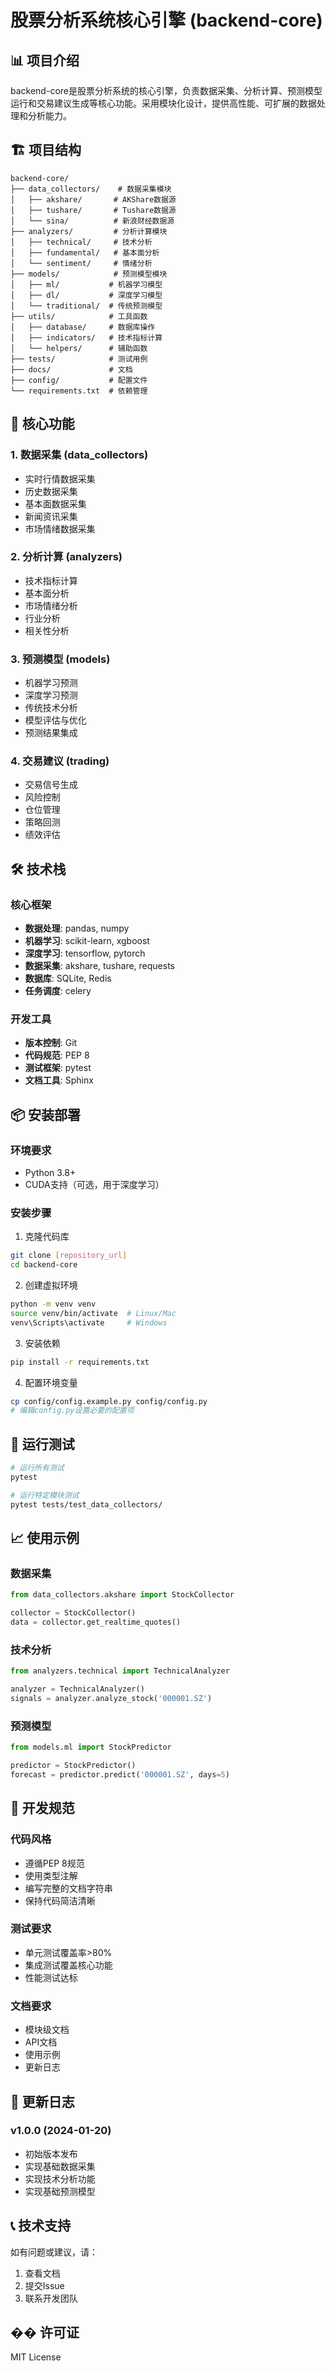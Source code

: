 # 股票分析系统核心引擎 (backend-core)

## 📊 项目介绍

backend-core是股票分析系统的核心引擎，负责数据采集、分析计算、预测模型运行和交易建议生成等核心功能。采用模块化设计，提供高性能、可扩展的数据处理和分析能力。

## 🏗️ 项目结构

```
backend-core/
├── data_collectors/    # 数据采集模块
│   ├── akshare/       # AKShare数据源
│   ├── tushare/       # Tushare数据源
│   └── sina/          # 新浪财经数据源
├── analyzers/         # 分析计算模块
│   ├── technical/     # 技术分析
│   ├── fundamental/   # 基本面分析
│   └── sentiment/     # 情绪分析
├── models/            # 预测模型模块
│   ├── ml/           # 机器学习模型
│   ├── dl/           # 深度学习模型
│   └── traditional/  # 传统预测模型
├── utils/            # 工具函数
│   ├── database/     # 数据库操作
│   ├── indicators/   # 技术指标计算
│   └── helpers/      # 辅助函数
├── tests/            # 测试用例
├── docs/             # 文档
├── config/           # 配置文件
└── requirements.txt  # 依赖管理
```

## 🚀 核心功能

### 1. 数据采集 (data_collectors)
- 实时行情数据采集
- 历史数据采集
- 基本面数据采集
- 新闻资讯采集
- 市场情绪数据采集

### 2. 分析计算 (analyzers)
- 技术指标计算
- 基本面分析
- 市场情绪分析
- 行业分析
- 相关性分析

### 3. 预测模型 (models)
- 机器学习预测
- 深度学习预测
- 传统技术分析
- 模型评估与优化
- 预测结果集成

### 4. 交易建议 (trading)
- 交易信号生成
- 风险控制
- 仓位管理
- 策略回测
- 绩效评估

## 🛠️ 技术栈

### 核心框架
- **数据处理**: pandas, numpy
- **机器学习**: scikit-learn, xgboost
- **深度学习**: tensorflow, pytorch
- **数据采集**: akshare, tushare, requests
- **数据库**: SQLite, Redis
- **任务调度**: celery

### 开发工具
- **版本控制**: Git
- **代码规范**: PEP 8
- **测试框架**: pytest
- **文档工具**: Sphinx

## 📦 安装部署

### 环境要求
- Python 3.8+
- CUDA支持（可选，用于深度学习）

### 安装步骤
1. 克隆代码库
```bash
git clone [repository_url]
cd backend-core
```

2. 创建虚拟环境
```bash
python -m venv venv
source venv/bin/activate  # Linux/Mac
venv\Scripts\activate     # Windows
```

3. 安装依赖
```bash
pip install -r requirements.txt
```

4. 配置环境变量
```bash
cp config/config.example.py config/config.py
# 编辑config.py设置必要的配置项
```

## 🧪 运行测试

```bash
# 运行所有测试
pytest

# 运行特定模块测试
pytest tests/test_data_collectors/
```

## 📈 使用示例

### 数据采集
```python
from data_collectors.akshare import StockCollector

collector = StockCollector()
data = collector.get_realtime_quotes()
```

### 技术分析
```python
from analyzers.technical import TechnicalAnalyzer

analyzer = TechnicalAnalyzer()
signals = analyzer.analyze_stock('000001.SZ')
```

### 预测模型
```python
from models.ml import StockPredictor

predictor = StockPredictor()
forecast = predictor.predict('000001.SZ', days=5)
```

## 📝 开发规范

### 代码风格
- 遵循PEP 8规范
- 使用类型注解
- 编写完整的文档字符串
- 保持代码简洁清晰

### 测试要求
- 单元测试覆盖率>80%
- 集成测试覆盖核心功能
- 性能测试达标

### 文档要求
- 模块级文档
- API文档
- 使用示例
- 更新日志

## 🔄 更新日志

### v1.0.0 (2024-01-20)
- 初始版本发布
- 实现基础数据采集
- 实现技术分析功能
- 实现基础预测模型

## 📞 技术支持

如有问题或建议，请：
1. 查看文档
2. 提交Issue
3. 联系开发团队

## �� 许可证

MIT License 